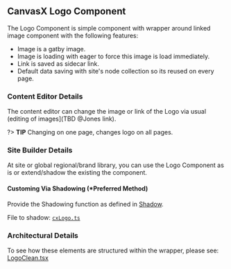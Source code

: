 ## CanvasX Logo Component

The Logo Component is simple component with wrapper around linked image component with the following features:
* Image is a gatby image.
* Image is loading with eager to force this image is load immediately.
* Link is saved as sidecar link.
* Default data saving with site's node collection so its reused on every page.

### Content Editor Details

The content editor can change the image or link of the Logo via usual (editing of images](TBD @Jones link).

?> **TIP** Changing on one page, changes logo on all pages.

### Site Builder Details

At site or global regional/brand library, you can use the Logo Component as is or extend/shadow the existing the component.

#### Customing Via Shadowing (*Preferred Method)

Provide the Shadowing function as defined in [Shadow](../CX_Elements/CX_Shadow).

File to shadow:
[`cxLogo.ts`](https://github.com/johnsonandjohnson/Bodiless-JS/blob/main/packages/cx-layout/src/components/Logo/tokens/cxLogo.ts)

### Architectural Details

To see how these elements are structured within the wrapper, please see: [LogoClean.tsx](https://github.com/johnsonandjohnson/Bodiless-JS/blob/main/packages/cx-layout/src/components/Logo/LogoClean.ts)

